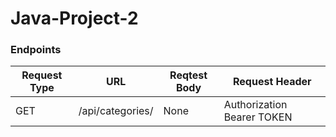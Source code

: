 # Java-Project-2



### Endpoints

| Request Type | URL| Reqtest Body | Request Header |
|--|--|--|--|
| GET | /api/categories/ | None | Authorization Bearer TOKEN